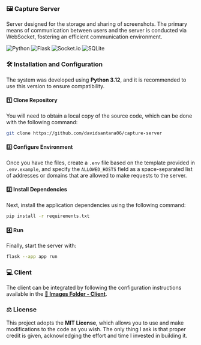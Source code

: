### 🖼️ Capture Server

Server designed for the storage and sharing of screenshots. The primary means of communication between users and the server is conducted via WebSocket, fostering an efficient communication environment.

![Python](https://img.shields.io/badge/python-3670A0?style=for-the-badge&logo=python&logoColor=ffdd54)
![Flask](https://img.shields.io/badge/flask-%23000.svg?style=for-the-badge&logo=flask&logoColor=white)
![Socket.io](https://img.shields.io/badge/Socket.io-25c2a20?style=for-the-badge&logo=socket.io&badgeColor=white)
![SQLite](https://img.shields.io/badge/sqlite-%2307405e.svg?style=for-the-badge&logo=sqlite&logoColor=white)

### 🛠️ Installation and Configuration

The system was developed using **Python 3.12**, and it is recommended to use this version to ensure compatibility.

#### 1️⃣ Clone Repository

You will need to obtain a local copy of the source code, which can be done with the following command:

```bash
git clone https://github.com/davidsantana06/capture-server
```

#### 2️⃣ Configure Environment

Once you have the files, create a `.env` file based on the template provided in `.env.example`, and specify the `ALLOWED_HOSTS` field as a space-separated list of addresses or domains that are allowed to make requests to the server.

#### 3️⃣ Install Dependencies

Next, install the application dependencies using the following command:

```bash
pip install -r requirements.txt
```

#### 4️⃣ Run

Finally, start the server with:

```bash
flask --app app run
```

### 💻 Client

The client can be integrated by following the configuration instructions available in the [**🔗 Images Folder - Client**](https://github.com/DiovanaS/images-folder/tree/main/client).

### ⚖️ License

This project adopts the **MIT License**, which allows you to use and make modifications to the code as you wish. The only thing I ask is that proper credit is given, acknowledging the effort and time I invested in building it.
